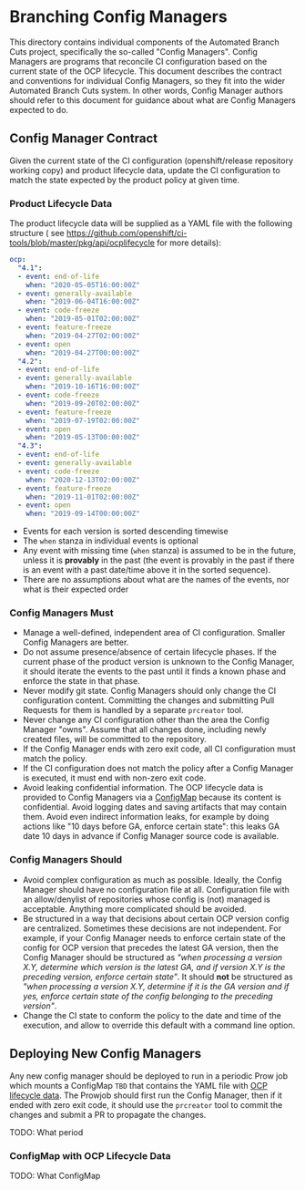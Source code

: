 # Branching Config Managers

This directory contains individual components of the Automated Branch Cuts project, specifically the so-called "Config
Managers". Config Managers are programs that reconcile CI configuration based on the current state of the OCP lifecycle.
This document describes the contract and conventions for individual Config Managers, so they fit into the wider
Automated Branch Cuts system. In other words, Config Manager authors should refer to this document for guidance about
what are Config Managers expected to do.

## Config Manager Contract

Given the current state of the CI configuration (openshift/release repository working copy) and product lifecycle data,
update the CI configuration to match the state expected by the product policy at given time.

### Product Lifecycle Data

The product lifecycle data will be supplied as a YAML file with the following structure (
see https://github.com/openshift/ci-tools/blob/master/pkg/api/ocplifecycle for more details):

```yaml
ocp:
  "4.1":
  - event: end-of-life
    when: "2020-05-05T16:00:00Z"
  - event: generally-available
    when: "2019-06-04T16:00:00Z"
  - event: code-freeze
    when: "2019-05-01T02:00:00Z"
  - event: feature-freeze
    when: "2019-04-27T02:00:00Z"
  - event: open
    when: "2019-04-27T00:00:00Z"
  "4.2":
  - event: end-of-life
  - event: generally-available
    when: "2019-10-16T16:00:00Z"
  - event: code-freeze
    when: "2019-09-20T02:00:00Z"
  - event: feature-freeze
    when: "2019-07-19T02:00:00Z"
  - event: open
    when: "2019-05-13T00:00:00Z"
  "4.3":
  - event: end-of-life
  - event: generally-available
  - event: code-freeze
    when: "2020-12-13T02:00:00Z"
  - event: feature-freeze
    when: "2019-11-01T02:00:00Z"
  - event: open
    when: "2019-09-14T00:00:00Z"
```

- Events for each version is sorted descending timewise
- The `when` stanza in individual events is optional
- Any event with missing time (`when` stanza) is assumed to be in the future, unless it is **provably** in the past (the
  event is provably in the past if there is an event with a past date/time above it in the sorted sequence).
- There are no assumptions about what are the names of the events, nor what is their expected order

### Config Managers Must

- Manage a well-defined, independent area of CI configuration. Smaller Config Managers are better.
- Do not assume presence/absence of certain lifecycle phases. If the current phase of the product version is unknown to
  the Config Manager, it should iterate the events to the past until it finds a known phase and enforce the state in
  that phase.
- Never modify git state. Config Managers should only change the CI configuration content. Committing the changes and
  submitting Pull Requests for them is handled by a separate `prcreator` tool.
- Never change any CI configuration other than the area the Config Manager "owns". Assume that all changes done,
  including newly created files, will be committed to the repository.
- If the Config Manager ends with zero exit code, all CI configuration must match the policy.
- If the CI configuration does not match the policy after a Config Manager is executed, it must end with non-zero exit
  code.
- Avoid leaking confidential information. The OCP lifecycle data is provided to Config Managers via a
  [ConfigMap](#configmap-with-ocp-lifecycle-data) because its content is confidential. Avoid logging dates and saving
  artifacts that may contain them. Avoid even indirect information leaks, for example by doing actions like "10 days
  before GA, enforce certain state": this leaks GA date 10 days in advance if Config Manager source code is available.

### Config Managers Should

- Avoid complex configuration as much as possible. Ideally, the Config Manager should have no configuration file at all.
  Configuration file with an allow/denylist of repositories whose config is (not) managed is acceptable. Anything more
  complicated should be avoided.
- Be structured in a way that decisions about certain OCP version config are centralized. Sometimes these decisions are
  not independent. For example, if your Config Manager needs to enforce certain state of the config for OCP version that
  precedes the latest GA version, then the Config Manager should be structured as _"when processing a version X.Y,
  determine which version is the latest GA, and if version X.Y is the preceding version, enforce certain state"_. It
  should **not** be structured as _"when processing a version X.Y, determine if it is the GA version and if yes, enforce
  certain state of the config belonging to the preceding version"_.
- Change the CI state to conform the policy to the date and time of the execution, and allow to override this default
  with a command line option.

## Deploying New Config Managers

Any new config manager should be deployed to run in a periodic Prow job which mounts a ConfigMap `TBD` that contains the
YAML file with [OCP lifecycle data](#product-lifecycle-data). The Prowjob should first run the Config Manager, then if
it ended with zero exit code, it should use the `prcreator` tool to commit the changes and submit a PR to propagate the
changes.

TODO: What period

### ConfigMap with OCP Lifecycle Data

TODO: What ConfigMap
